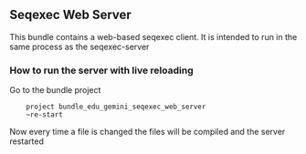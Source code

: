 ## Seqexec Web Server

This bundle contains a web-based seqexec client. It is intended to run in the same process as the seqexec-server

### How to run the server with live reloading

Go to the bundle project

```
    project bundle_edu_gemini_seqexec_web_server
    ~re-start
```

Now every time a file is changed the files will be compiled and the server restarted